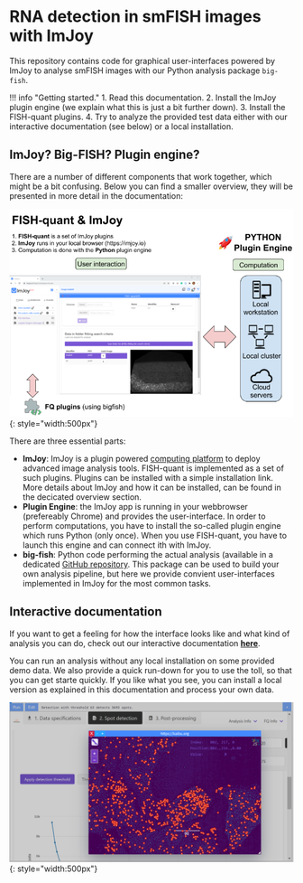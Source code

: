 # RNA detection in smFISH images with ImJoy

This repository contains code for graphical user-interfaces powered by ImJoy
to analyse smFISH images with our Python analysis package `big-fish`. 

!!! info "Getting started."
    1. Read this documentation.
    2. Install the ImJoy plugin engine (we explain what this is just a bit further down).
    3. Install the FISH-quant plugins.
    4. Try to analyze the provided test data either with our interactive documentation (see below) or a local installation.

## ImJoy? Big-FISH? Plugin engine?

There are a number of different components that work together, which might be a bit confusing. Below you
can find a smaller overview, they will be presented in more detail in the documentation:  

![q-imjoy-overview.png](img/fq-imjoy-overview.png){: style="width:500px"}

There are three  essential parts:

* **ImJoy**: ImJoy is a plugin powered [computing platform](https://www.nature.com/articles/s41592-019-0627-0) to deploy advanced image analysis tools. FISH-quant is implemented as a set of such plugins. Plugins can be installed with a simple installation link. More details about ImJoy and how it can be installed, can be found in the decicated overview section.
* **Plugin Engine**: the ImJoy app is running in your webbrowser (prefereably Chrome) and provides the user-interface. In order to perform computations, you have to install the
so-called plugin engine which runs Python (only once). When you use FISH-quant, you have to launch this engine and can connect ith with ImJoy. 
* **big-fish**: Python code performing the actual analysis (available in a dedicated [GitHub repository](https://github.com/fish-quant/big-fish). This package can be used to build your own analysis pipeline, but here we provide convient user-interfaces implemented in ImJoy for the most common tasks.
  
## Interactive documentation

If you want to get a feeling for how the interface looks like and what kind of analysis you can do, 
check out our interactive documentation [**here**](https://fish-quant.github.io/fq-interactive-docs/#/fq-imjoy).

You can run an analysis without any local installation on some provided demo data. We also provide a quick run-down
for you to use the toll, so that you can get starte quickly. If you like what you see, you can install a local version as explained in 
this documentation and process your own data. 

![fq-interactive.png](img/fq-interactive.png){: style="width:500px"}
